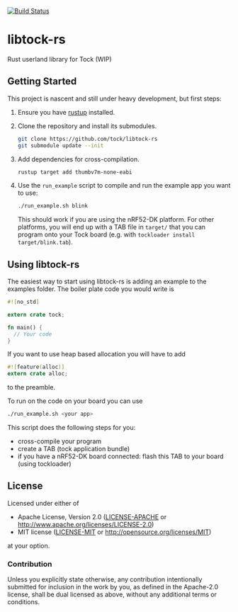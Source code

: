 [![Build Status](https://travis-ci.org/tock/libtock-rs.svg?branch=master)](https://travis-ci.org/tock/libtock-rs)
# libtock-rs
Rust userland library for Tock (WIP)

## Getting Started

This project is nascent and still under heavy development, but first steps:

1. Ensure you have [rustup](https://www.rustup.rs/) installed.

1. Clone the repository and install its submodules.

    ```bash
    git clone https://github.com/tock/libtock-rs
    git submodule update --init
    ```

1. Add dependencies for cross-compilation.

    ```bash
    rustup target add thumbv7m-none-eabi
    ```

1. Use the `run_example` script to compile and run the example app you want
to use:

    ```bash
    ./run_example.sh blink
    ```

    This should work if you are using the nRF52-DK platform. For other platforms,
    you will end up with a TAB file in `target/` that you can program onto your
    Tock board (e.g. with `tockloader install target/blink.tab`).

## Using libtock-rs

The easiest way to start using libtock-rs is adding an example to the examples folder.
The boiler plate code you would write is
```rust
#![no_std]

extern crate tock;

fn main() { 
  // Your code
}
```
If you want to use heap based allocation you will have to add
```rust
#![feature(alloc)]
extern crate alloc;
```
to the preamble.

To run on the code on your board you can use
```bash
./run_example.sh <your app>
```
This script does the following steps for you:
 - cross-compile your program
 - create a TAB (tock application bundle)
 - if you have a nRF52-DK board connected: flash this TAB to your board (using tockloader)

## License

Licensed under either of

 * Apache License, Version 2.0
   ([LICENSE-APACHE](LICENSE-APACHE) or http://www.apache.org/licenses/LICENSE-2.0)
 * MIT license
   ([LICENSE-MIT](LICENSE-MIT) or http://opensource.org/licenses/MIT)

at your option.

### Contribution

Unless you explicitly state otherwise, any contribution intentionally submitted
for inclusion in the work by you, as defined in the Apache-2.0 license, shall be
dual licensed as above, without any additional terms or conditions.
